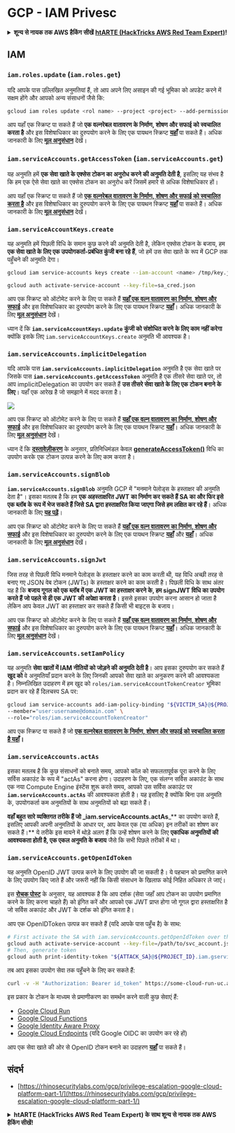 # GCP - IAM Privesc

<details>

<summary><strong>शून्य से नायक तक AWS हैकिंग सीखें</strong> <a href="https://training.hacktricks.xyz/courses/arte"><strong>htARTE (HackTricks AWS Red Team Expert)</strong></a><strong>!</strong></summary>

HackTricks का समर्थन करने के अन्य तरीके:

* यदि आप चाहते हैं कि आपकी **कंपनी का विज्ञापन HackTricks में दिखाई दे** या **HackTricks को PDF में डाउनलोड करें**, तो [**सब्सक्रिप्शन प्लान्स**](https://github.com/sponsors/carlospolop) देखें!
* [**आधिकारिक PEASS & HackTricks स्वैग**](https://peass.creator-spring.com) प्राप्त करें
* [**The PEASS Family**](https://opensea.io/collection/the-peass-family) की खोज करें, हमारा विशेष [**NFTs**](https://opensea.io/collection/the-peass-family) संग्रह
* 💬 [**Discord समूह**](https://discord.gg/hRep4RUj7f) में **शामिल हों** या [**टेलीग्राम समूह**](https://t.me/peass) या **Twitter** पर 🐦 [**@carlospolopm**](https://twitter.com/carlospolopm) को **फॉलो करें**.
* [**HackTricks**](https://github.com/carlospolop/hacktricks) और [**HackTricks Cloud**](https://github.com/carlospolop/hacktricks-cloud) github रेपोज़ में PRs सबमिट करके अपनी हैकिंग ट्रिक्स साझा करें.

</details>

## IAM

### `iam.roles.update` (`iam.roles.get`)

यदि आपके पास उल्लिखित अनुमतियां हैं, तो आप अपने लिए असाइन की गई भूमिका को अपडेट करने में सक्षम होंगे और आपको अन्य संसाधनों जैसे कि:
```bash
gcloud iam roles update <rol name> --project <project> --add-permissions <permission>
```
आप यहाँ एक स्क्रिप्ट पा सकते हैं जो **एक वल्नरेबल वातावरण के निर्माण, शोषण और सफाई को स्वचालित करता है** और इस विशेषाधिकार का दुरुपयोग करने के लिए एक पायथन स्क्रिप्ट [**यहाँ**](https://github.com/RhinoSecurityLabs/GCP-IAM-Privilege-Escalation/blob/master/ExploitScripts/iam.roles.update.py) पा सकते हैं। अधिक जानकारी के लिए [**मूल अनुसंधान**](https://rhinosecuritylabs.com/gcp/privilege-escalation-google-cloud-platform-part-1/) देखें।

### `iam.serviceAccounts.getAccessToken` (`iam.serviceAccounts.get`)

यह अनुमति हमें **एक सेवा खाते के एक्सेस टोकन का अनुरोध करने की अनुमति देती है**, इसलिए यह संभव है कि हम एक ऐसे सेवा खाते का एक्सेस टोकन का अनुरोध करें जिसमें हमारे से अधिक विशेषाधिकार हों।

आप यहाँ एक स्क्रिप्ट पा सकते हैं जो [**एक वल्नरेबल वातावरण के निर्माण, शोषण और सफाई को स्वचालित करता है**](https://github.com/carlospolop/gcp\_privesc\_scripts/blob/main/tests/4-iam.serviceAccounts.getAccessToken.sh) और इस विशेषाधिकार का दुरुपयोग करने के लिए एक पायथन स्क्रिप्ट [**यहाँ**](https://github.com/RhinoSecurityLabs/GCP-IAM-Privilege-Escalation/blob/master/ExploitScripts/iam.serviceAccounts.getAccessToken.py) पा सकते हैं। अधिक जानकारी के लिए [**मूल अनुसंधान**](https://rhinosecuritylabs.com/gcp/privilege-escalation-google-cloud-platform-part-1/) देखें।

### `iam.serviceAccountKeys.create`

यह अनुमति हमें पिछली विधि के समान कुछ करने की अनुमति देती है, लेकिन एक्सेस टोकन के बजाय, हम **एक सेवा खाते के लिए एक उपयोगकर्ता-प्रबंधित कुंजी बना रहे हैं**, जो हमें उस सेवा खाते के रूप में GCP तक पहुँचने की अनुमति देगा।
```bash
gcloud iam service-accounts keys create --iam-account <name> /tmp/key.json

gcloud auth activate-service-account --key-file=sa_cred.json
```
आप एक स्क्रिप्ट को ऑटोमेट करने के लिए पा सकते हैं [**यहाँ एक वल्न वातावरण का निर्माण, शोषण और सफाई**](https://github.com/carlospolop/gcp_privesc_scripts/blob/main/tests/3-iam.serviceAccountKeys.create.sh) और इस विशेषाधिकार का दुरुपयोग करने के लिए एक पायथन स्क्रिप्ट [**यहाँ**](https://github.com/RhinoSecurityLabs/GCP-IAM-Privilege-Escalation/blob/master/ExploitScripts/iam.serviceAccountKeys.create.py)। अधिक जानकारी के लिए [**मूल अनुसंधान**](https://rhinosecuritylabs.com/gcp/privilege-escalation-google-cloud-platform-part-1/) देखें।

ध्यान दें कि **`iam.serviceAccountKeys.update` कुंजी को संशोधित करने के लिए काम नहीं करेगा** क्योंकि इसके लिए `iam.serviceAccountKeys.create` अनुमति भी आवश्यक है।

### `iam.serviceAccounts.implicitDelegation`

यदि आपके पास **`iam.serviceAccounts.implicitDelegation`** अनुमति है एक सेवा खाते पर जिसके पास **`iam.serviceAccounts.getAccessToken`** अनुमति है एक तीसरे सेवा खाते पर, तो आप implicitDelegation का उपयोग कर सकते हैं **उस तीसरे सेवा खाते के लिए एक टोकन बनाने के लिए**। यहाँ एक आरेख है जो समझाने में मदद करता है।

![](https://rhinosecuritylabs.com/wp-content/uploads/2020/04/image2-500x493.png)

आप एक स्क्रिप्ट को ऑटोमेट करने के लिए पा सकते हैं [**यहाँ एक वल्न वातावरण का निर्माण, शोषण और सफाई**](https://github.com/carlospolop/gcp_privesc_scripts/blob/main/tests/5-iam.serviceAccounts.implicitDelegation.sh) और इस विशेषाधिकार का दुरुपयोग करने के लिए एक पायथन स्क्रिप्ट [**यहाँ**](https://github.com/RhinoSecurityLabs/GCP-IAM-Privilege-Escalation/blob/master/ExploitScripts/iam.serviceAccounts.implicitDelegation.py)। अधिक जानकारी के लिए [**मूल अनुसंधान**](https://rhinosecuritylabs.com/gcp/privilege-escalation-google-cloud-platform-part-1/) देखें।

ध्यान दें कि [**दस्तावेज़ीकरण**](https://cloud.google.com/iam/docs/understanding-service-accounts) के अनुसार, प्रतिनिधिमंडल केवल [**generateAccessToken()**](https://cloud.google.com/iam/credentials/reference/rest/v1/projects.serviceAccounts/generateAccessToken) विधि का उपयोग करके एक टोकन उत्पन्न करने के लिए काम करता है।

### `iam.serviceAccounts.signBlob`

**`iam.serviceAccounts.signBlob`** अनुमति GCP में "मनमाने पेलोड्स के हस्ताक्षर की अनुमति देता है"। इसका मतलब है कि हम **एक अहस्ताक्षरित JWT का निर्माण कर सकते हैं SA का और फिर इसे एक ब्लॉब के रूप में भेज सकते हैं जिसे SA द्वारा हस्ताक्षरित किया जाएगा जिसे हम लक्षित कर रहे हैं**। अधिक जानकारी के लिए [**यह पढ़ें**](https://medium.com/google-cloud/using-serviceaccountactor-iam-role-for-account-impersonation-on-google-cloud-platform-a9e7118480ed)।

आप एक स्क्रिप्ट को ऑटोमेट करने के लिए पा सकते हैं [**यहाँ एक वल्न वातावरण का निर्माण, शोषण और सफाई**](https://github.com/carlospolop/gcp_privesc_scripts/blob/main/tests/6-iam.serviceAccounts.signBlob.sh) और इस विशेषाधिकार का दुरुपयोग करने के लिए एक पायथन स्क्रिप्ट [**यहाँ**](https://github.com/RhinoSecurityLabs/GCP-IAM-Privilege-Escalation/blob/master/ExploitScripts/iam.serviceAccounts.signBlob-accessToken.py) और [**यहाँ**](https://github.com/RhinoSecurityLabs/GCP-IAM-Privilege-Escalation/blob/master/ExploitScripts/iam.serviceAccounts.signBlob-gcsSignedUrl.py)। अधिक जानकारी के लिए [**मूल अनुसंधान**](https://rhinosecuritylabs.com/gcp/privilege-escalation-google-cloud-platform-part-1/) देखें।

### `iam.serviceAccounts.signJwt`

जिस तरह से पिछली विधि मनमाने पेलोड्स के हस्ताक्षर करने का काम करती थी, यह विधि अच्छी तरह से बनाए गए JSON वेब टोकन (JWTs) के हस्ताक्षर करने का काम करती है। पिछली विधि के साथ अंतर यह है कि **बजाय गूगल को एक ब्लॉब में एक JWT का हस्ताक्षर करने के, हम signJWT विधि का उपयोग करते हैं जो पहले से ही एक JWT की अपेक्षा करता है**। इससे इसका उपयोग करना आसान हो जाता है लेकिन आप केवल JWT का हस्ताक्षर कर सकते हैं किसी भी बाइट्स के बजाय।

आप एक स्क्रिप्ट को ऑटोमेट करने के लिए पा सकते हैं [**यहाँ एक वल्न वातावरण का निर्माण, शोषण और सफाई**](https://github.com/carlospolop/gcp_privesc_scripts/blob/main/tests/7-iam.serviceAccounts.signJWT.sh) और इस विशेषाधिकार का दुरुपयोग करने के लिए एक पायथन स्क्रिप्ट [**यहाँ**](https://github.com/RhinoSecurityLabs/GCP-IAM-Privilege-Escalation/blob/master/ExploitScripts/iam.serviceAccounts.signJWT.py)। अधिक जानकारी के लिए [**मूल अनुसंधान**](https://rhinosecuritylabs.com/gcp/privilege-escalation-google-cloud-platform-part-1/) देखें।

### `iam.serviceAccounts.setIamPolicy` <a href="#iam.serviceaccounts.setiampolicy" id="iam.serviceaccounts.setiampolicy"></a>

यह अनुमति **सेवा खातों में IAM नीतियों को जोड़ने की अनुमति देती है**। आप इसका दुरुपयोग कर सकते हैं **खुद को** वे अनुमतियाँ प्रदान करने के लिए जिनकी आपको सेवा खाते का अनुकरण करने की आवश्यकता है। निम्नलिखित उदाहरण में हम खुद को `roles/iam.serviceAccountTokenCreator` भूमिका प्रदान कर रहे हैं दिलचस्प SA पर:
```bash
gcloud iam service-accounts add-iam-policy-binding "${VICTIM_SA}@${PROJECT_ID}.iam.gserviceaccount.com" \
--member="user:username@domain.com" \
--role="roles/iam.serviceAccountTokenCreator"
```
आप एक स्क्रिप्ट पा सकते हैं जो [**एक वल्नरेबल वातावरण के निर्माण, शोषण और सफाई को स्वचालित करता है यहाँ**](https://github.com/carlospolop/gcp_privesc_scripts/blob/main/tests/d-iam.serviceAccounts.setIamPolicy.sh)**।**

### `iam.serviceAccounts.actAs`

इसका मतलब है कि कुछ संसाधनों को बनाते समय, आपको कॉल को सफलतापूर्वक पूरा करने के लिए सर्विस अकाउंट के रूप में "actAs" करना होगा। उदाहरण के लिए, एक संलग्न सर्विस अकाउंट के साथ एक नया Compute Engine इंस्टेंस शुरू करते समय, आपको उस सर्विस अकाउंट पर **`iam.serviceAccounts.actAs`** की आवश्यकता होती है। यह इसलिए है क्योंकि बिना उस अनुमति के, उपयोगकर्ता कम अनुमतियों के साथ अनुमतियों को बढ़ा सकते हैं।

**वहाँ बहुत सारे व्यक्तिगत तरीके हैं जो \_iam.serviceAccounts.actAs**\_** का उपयोग करते हैं, इसलिए आपकी अपनी अनुमतियों के आधार पर, आप केवल एक (या अधिक) इन तरीकों का शोषण कर सकते हैं।** ये तरीके इस मायने में थोड़े अलग हैं कि उन्हें शोषण करने के लिए **एकाधिक अनुमतियों की आवश्यकता होती है, एक एकल अनुमति के बजाय** जैसे कि सभी पिछले तरीकों में था।

### `iam.serviceAccounts.getOpenIdToken`

यह अनुमति OpenID JWT उत्पन्न करने के लिए उपयोग की जा सकती है। ये पहचान को प्रमाणित करने के लिए उपयोग किए जाते हैं और जरूरी नहीं कि किसी संसाधन के खिलाफ कोई निहित अधिकार ले जाएं।

इस [**रोचक पोस्ट**](https://medium.com/google-cloud/authenticating-using-google-openid-connect-tokens-e7675051213b) के अनुसार, यह आवश्यक है कि आप दर्शक (सेवा जहाँ आप टोकन का उपयोग प्रमाणित करने के लिए करना चाहते हैं) को इंगित करें और आपको एक JWT प्राप्त होगा जो गूगल द्वारा हस्ताक्षरित है जो सर्विस अकाउंट और JWT के दर्शक को इंगित करता है।

आप एक OpenIDToken उत्पन्न कर सकते हैं (यदि आपके पास पहुँच है) के साथ:
```bash
# First activate the SA with iam.serviceAccounts.getOpenIdToken over the other SA
gcloud auth activate-service-account --key-file=/path/to/svc_account.json
# Then, generate token
gcloud auth print-identity-token "${ATTACK_SA}@${PROJECT_ID}.iam.gserviceaccount.com" --audiences=https://example.com
```
तब आप इसका उपयोग सेवा तक पहुँचने के लिए कर सकते हैं:
```bash
curl -v -H "Authorization: Bearer id_token" https://some-cloud-run-uc.a.run.app
```
इस प्रकार के टोकन के माध्यम से प्रमाणीकरण का समर्थन करने वाली कुछ सेवाएं हैं:

* [Google Cloud Run](https://cloud.google.com/run/)
* [Google Cloud Functions](https://cloud.google.com/functions/docs/)
* [Google Identity Aware Proxy](https://cloud.google.com/iap/docs/authentication-howto)
* [Google Cloud Endpoints](https://cloud.google.com/endpoints/docs/openapi/authenticating-users-google-id) (यदि Google OIDC का उपयोग कर रहे हों)

आप एक सेवा खाते की ओर से OpenID टोकन बनाने का उदाहरण [**यहाँ**](https://github.com/carlospolop-forks/GCP-IAM-Privilege-Escalation/blob/master/ExploitScripts/iam.serviceAccounts.getOpenIdToken.py) पा सकते हैं।

## संदर्भ

* [https://rhinosecuritylabs.com/gcp/privilege-escalation-google-cloud-platform-part-1/](https://rhinosecuritylabs.com/gcp/privilege-escalation-google-cloud-platform-part-1/)

<details>

<summary><strong>htARTE (HackTricks AWS Red Team Expert) के साथ शून्य से नायक तक AWS हैकिंग सीखें</strong></a><strong>!</strong></summary>

HackTricks का समर्थन करने के अन्य तरीके:

* यदि आप चाहते हैं कि आपकी **कंपनी का विज्ञापन HackTricks में दिखाई दे** या **HackTricks को PDF में डाउनलोड करें** तो [**सदस्यता योजनाएं**](https://github.com/sponsors/carlospolop) देखें!
* [**आधिकारिक PEASS & HackTricks स्वैग**](https://peass.creator-spring.com) प्राप्त करें
* [**The PEASS Family**](https://opensea.io/collection/the-peass-family) की खोज करें, हमारा विशेष [**NFTs**](https://opensea.io/collection/the-peass-family) संग्रह
* 💬 [**Discord समूह**](https://discord.gg/hRep4RUj7f) में **शामिल हों** या [**telegram समूह**](https://t.me/peass) में शामिल हों या **Twitter** पर मुझे 🐦 [**@carlospolopm**](https://twitter.com/carlospolopm)** का अनुसरण करें।**
* **HackTricks** के [**github repos**](https://github.com/carlospolop/hacktricks) और [**HackTricks Cloud**](https://github.com/carlospolop/hacktricks-cloud) में PRs सबमिट करके अपनी हैकिंग ट्रिक्स साझा करें।

</details>
